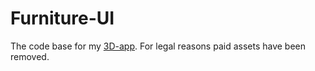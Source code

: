 # Furniture-UI
The code base for my [3D-app](https://filipczekajlo.github.io/Furniture-UI-WebGL/). For legal reasons paid assets have been removed.

